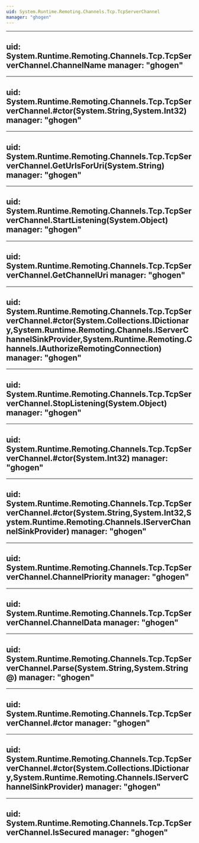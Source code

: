 ```yaml
---
uid: System.Runtime.Remoting.Channels.Tcp.TcpServerChannel
manager: "ghogen"
---
```


---
uid: System.Runtime.Remoting.Channels.Tcp.TcpServerChannel.ChannelName
manager: "ghogen"
---

---
uid: System.Runtime.Remoting.Channels.Tcp.TcpServerChannel.#ctor(System.String,System.Int32)
manager: "ghogen"
---

---
uid: System.Runtime.Remoting.Channels.Tcp.TcpServerChannel.GetUrlsForUri(System.String)
manager: "ghogen"
---

---
uid: System.Runtime.Remoting.Channels.Tcp.TcpServerChannel.StartListening(System.Object)
manager: "ghogen"
---

---
uid: System.Runtime.Remoting.Channels.Tcp.TcpServerChannel.GetChannelUri
manager: "ghogen"
---

---
uid: System.Runtime.Remoting.Channels.Tcp.TcpServerChannel.#ctor(System.Collections.IDictionary,System.Runtime.Remoting.Channels.IServerChannelSinkProvider,System.Runtime.Remoting.Channels.IAuthorizeRemotingConnection)
manager: "ghogen"
---

---
uid: System.Runtime.Remoting.Channels.Tcp.TcpServerChannel.StopListening(System.Object)
manager: "ghogen"
---

---
uid: System.Runtime.Remoting.Channels.Tcp.TcpServerChannel.#ctor(System.Int32)
manager: "ghogen"
---

---
uid: System.Runtime.Remoting.Channels.Tcp.TcpServerChannel.#ctor(System.String,System.Int32,System.Runtime.Remoting.Channels.IServerChannelSinkProvider)
manager: "ghogen"
---

---
uid: System.Runtime.Remoting.Channels.Tcp.TcpServerChannel.ChannelPriority
manager: "ghogen"
---

---
uid: System.Runtime.Remoting.Channels.Tcp.TcpServerChannel.ChannelData
manager: "ghogen"
---

---
uid: System.Runtime.Remoting.Channels.Tcp.TcpServerChannel.Parse(System.String,System.String@)
manager: "ghogen"
---

---
uid: System.Runtime.Remoting.Channels.Tcp.TcpServerChannel.#ctor
manager: "ghogen"
---

---
uid: System.Runtime.Remoting.Channels.Tcp.TcpServerChannel.#ctor(System.Collections.IDictionary,System.Runtime.Remoting.Channels.IServerChannelSinkProvider)
manager: "ghogen"
---

---
uid: System.Runtime.Remoting.Channels.Tcp.TcpServerChannel.IsSecured
manager: "ghogen"
---
